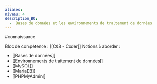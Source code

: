 ```yaml
---
aliases: 
niveau: 4
description_BO:
  -  Bases de données et les environnements de traitement de données
---
```

#connaissance

Bloc de compétence : [[C08 - Coder]]
Notions à aborder : 
- [[Bases de données]]
- [[Environnements de traitement de données]]
- [[MySQL]]
- [[MariaDB]]
- [[PHPMyAdmin]]
